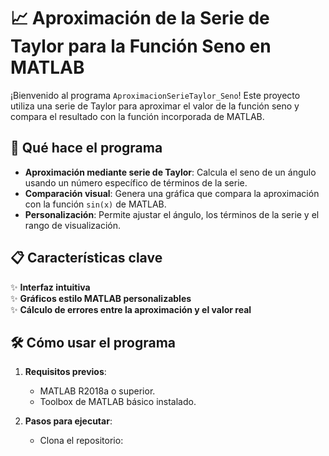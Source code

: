 # 📈 Aproximación de la Serie de Taylor para la Función Seno en MATLAB

¡Bienvenido al programa `AproximacionSerieTaylor_Seno`! Este proyecto utiliza una serie de Taylor para aproximar el valor de la función seno y compara el resultado con la función incorporada de MATLAB.

## 🚀 **Qué hace el programa**
- **Aproximación mediante serie de Taylor**: Calcula el seno de un ángulo usando un número específico de términos de la serie.
- **Comparación visual**: Genera una gráfica que compara la aproximación con la función `sin(x)` de MATLAB.
- **Personalización**: Permite ajustar el ángulo, los términos de la serie y el rango de visualización.

## 📋 **Características clave**
✨ **Interfaz intuitiva**  
✨ **Gráficos estilo MATLAB personalizables**  
✨ **Cálculo de errores entre la aproximación y el valor real**

## 🛠️ **Cómo usar el programa**
1. **Requisitos previos**:
   - MATLAB R2018a o superior.
   - Toolbox de MATLAB básico instalado.

2. **Pasos para ejecutar**:
   - Clona el repositorio: